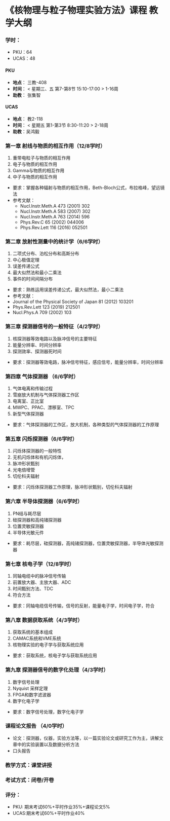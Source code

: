 # 《核物理与粒子物理实验方法》课程 教学大纲 

### 学时：
- PKU：64
- UCAS：48

#### PKU
- **地点**： 三教-408
- **时间**： < 星期三、五 第7-第8节 15:10-17:00 > 1-16周
- **助教**： 张集智

#### UCAS

- **地点**： 教2-118 
- **时间**： < 星期五 第1-第3节 8:30-11:20 > 2-18周
- **助教**：吴鸿毅


### 第一章 射线与物质的相互作用（12/8学时）  
1. 重带电粒子与物质的相互作用  
2. 电子与物质的相互作用  
3. Gamma与物质的相互作用  
4. 中子与物质的相互作用  
- 要求：掌握各种辐射与物质的相互作用，Beth-Bloch公式，布拉格峰，望远镜法
- 参考文献：
  - Nucl.Instr.Meth.A 473 (2001) 302
  - Nucl.Instr.Meth.A 583 (2007) 302
  - Nucl.Instr.Meth.A 763 (2014) 596
  - Phys.Rev.C 65 (2002) 044006
  - Phys.Rev.Lett 116 (2016) 052501 

### 第二章 放射性测量中的统计学（6/6学时）
1. 二项式分布、泊松分布和高斯分布  
2. 中心极值定理  
3. 误差传递公式  
4. 最大似然法和最小二乘法 
5. 事件的时间间隔分布  
- 要求：熟练运用误差传递公式，最大似然法，最小二乘法
- 参考文献：
 - Journal of the Physical Society of Japan 81 (2012) 103201
 - Phys.Rev.Lett 123 (2019) 212501 
 - Nucl.Phys.A 709 (2002) 103

### 第三章 探测器信号的一般特征（4/2学时）  
1. 核探测器等效电路以及脉冲信号的主要特征  
2. 能量分辨率、时间分辨率  
3. 探测效率、探测器死时间  
- 要求：探测器等效电路，脉冲信号特征，感应信号，能量分辨率，时间分辨率

### 第四章 气体探测器 （6/6学时）  
1. 气体电离和传输过程  
2. 雪崩放大机制与气体探测器工作区  
3. 电离室、正比室  
4. MWPC、PPAC、漂移室、TPC  
5. 新型气体探测器  
- 要求：气体探测器的工作区，放大机制，各种类型的气体探测器的工作原理

### 第五章 闪烁探测器（6/6学时）  
1. 闪烁体探测器的一般特性  
2. 无机闪烁体和有机闪烁体，  
3. 脉冲形状甄别  
4. 光电倍增管  
5. 切伦科夫辐射
- 要求：闪烁体探测器工作原理，脉冲形状甄别，切伦科夫辐射

### 第六章 半导体探测器（6/6学时）  
1. PN结与耗尽层  
2. 硅探测器和高纯锗探测器 
3. 位置灵敏探测器  
4. 半导体光敏元件  
- 要求：耗尽层，硅探测器，高纯锗探测器，位置灵敏探测器，半导体光敏探测器

### 第七章 核电子学（12/8学时）  
1. 同轴电缆中的脉冲信号传输  
2. 前置放大器、主放大器、ADC  
3. 时间甄别方法、TDC  
4. 符合方法  
- 要求：同轴电缆信号传输，信号的反射，能量电子学，时间电子学，符合

### 第八章 数据获取系统（4/3学时）  
1. 获取系统的基本组成  
2. CAMAC系统和VME系统  
3. 核物理实验的电子学与获取系统应用  
- 要求：获取系统，核电子学与获取系统应用

### 第九章 探测器信号的数字化处理（4/3学时）  
1. 数字信号处理  
2. Nyquist 采样定理  
3. FPGA和数字滤波器  
4. 数字化电子学  
- 要求：数字信号处理，数字化电子学

### 课程论文报告 （4/0学时）
- 论文：探测器，仪器，实验方法等，以一篇实验论文或研究工作为主，讲解文章中的实验装置以及数据分析方法
- 口头报告

### 教学方式：课堂讲授
### 考试方式：闭卷/开卷
### 评分：
- PKU: 期末考试60%+平时作业35%+课程论文5%
- UCAS:期末考试60%+平时作业40%



